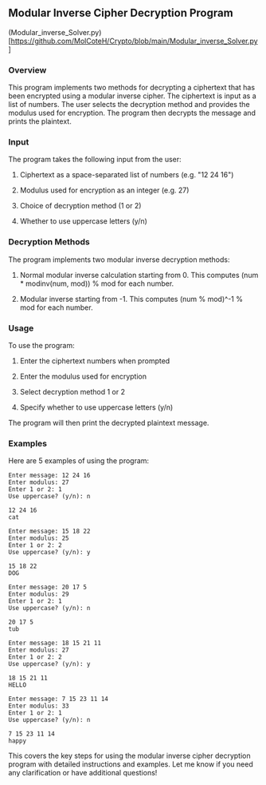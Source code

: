 ## Modular Inverse Cipher Decryption Program
(Modular_inverse_Solver.py)[https://github.com/MolCoteH/Crypto/blob/main/Modular_inverse_Solver.py]
### Overview

This program implements two methods for decrypting a ciphertext that has been encrypted using a modular inverse cipher. The ciphertext is input as a list of numbers. The user selects the decryption method and provides the modulus used for encryption. The program then decrypts the message and prints the plaintext.

### Input

The program takes the following input from the user:

1. Ciphertext as a space-separated list of numbers (e.g. "12 24 16")

2. Modulus used for encryption as an integer (e.g. 27) 

3. Choice of decryption method (1 or 2)

4. Whether to use uppercase letters (y/n)

### Decryption Methods 

The program implements two modular inverse decryption methods:

1. Normal modular inverse calculation starting from 0. This computes (num * modinv(num, mod)) % mod for each number.

2. Modular inverse starting from -1. This computes (num % mod)^-1 % mod for each number. 

### Usage

To use the program:

1. Enter the ciphertext numbers when prompted

2. Enter the modulus used for encryption 

3. Select decryption method 1 or 2

4. Specify whether to use uppercase letters (y/n)

The program will then print the decrypted plaintext message.

### Examples

Here are 5 examples of using the program:

```
Enter message: 12 24 16
Enter modulus: 27
Enter 1 or 2: 1
Use uppercase? (y/n): n

12 24 16 
cat
```

```
Enter message: 15 18 22
Enter modulus: 25  
Enter 1 or 2: 2
Use uppercase? (y/n): y

15 18 22 
DOG
```

```
Enter message: 20 17 5
Enter modulus: 29
Enter 1 or 2: 1 
Use uppercase? (y/n): n

20 17 5
tub
```

```
Enter message: 18 15 21 11
Enter modulus: 27
Enter 1 or 2: 2
Use uppercase? (y/n): y

18 15 21 11
HELLO
```

```
Enter message: 7 15 23 11 14 
Enter modulus: 33
Enter 1 or 2: 1
Use uppercase? (y/n): n

7 15 23 11 14
happy
```

This covers the key steps for using the modular inverse cipher decryption program with detailed instructions and examples. Let me know if you need any clarification or have additional questions!
